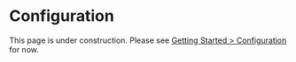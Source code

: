 # Configuration

This page is under construction. Please see [Getting Started > Configuration](../getting-started/configuration.md) for now.
